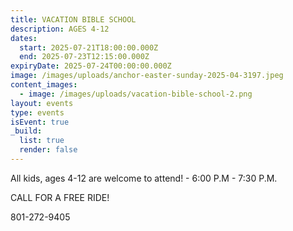 ```yaml
---
title: VACATION BIBLE SCHOOL
description: AGES 4-12
dates:
  start: 2025-07-21T18:00:00.000Z
  end: 2025-07-23T12:15:00.000Z
expiryDate: 2025-07-24T00:00:00.000Z
image: /images/uploads/anchor-easter-sunday-2025-04-3197.jpeg
content_images:
  - image: /images/uploads/vacation-bible-school-2.png
layout: events
type: events
isEvent: true
_build:
  list: true
  render: false
---
```

All kids, ages 4-12 are welcome to attend! - 6:00 P.M - 7:30 P.M.

CALL FOR A FREE RIDE!

801-272-9405
